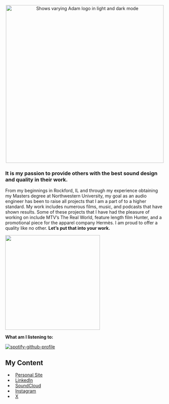 <p align="center"> 
<picture>
 <source media="(prefers-color-scheme: dark)" srcset="https://images.squarespace-cdn.com/content/60ae609175dadf36a99da53d/1622040855231-KH7VFZ2B174NW0D0CRDV/LOGO%2Bcombined%2Bwhite.png?content-type=image%2Fpng" width=500>
 <img alt="Shows varying Adam logo in light and dark mode" src="https://images.squarespace-cdn.com/content/60ae609175dadf36a99da53d/1622040977200-R22MF1A2AKUVSSZ0IQQS/LOGO%2Bcombined%2Bblack.png?content-type=image%2Fpng" width=500>
</picture>
</p>

<h3>It is my passion to provide others with the best sound design and quality in their work.</h3>

From my beginnings in Rockford, IL and through my experience obtaining my Masters degree at Northwestern University, my goal as an audio engineer has been to raise all projects that I am a part of to a higher standard.  My work includes numerous films, music, and podcasts that have shown results. Some of these projects that I have had the pleasure of working on include MTV’s The Real World, feature length film Hunter, and a promotional piece for the apparel company Hermès. I am proud to offer a quality like no other. **Let’s put that into your work.** 

<img src ="https://images.squarespace-cdn.com/content/v1/54809453e4b002e3c082fde4/1589845524683-L91LLSTUXUYJKUQ9S68J/ke17ZwdGBToddI8pDm48kK60W-ob1oA2Fm-j4E_9NQB7gQa3H78H3Y0txjaiv_0fDoOvxcdMmMKkDsyUqMSsMWxHk725yiiHCCLfrh8O1z4YTzHvnKhyp6Da-NYroOW3ZGjoBKy3azqku80C789l0kD6Ec8Uq9YczfrzwR7e2Mh5VMMOxnTbph8FXiclivDQnof69TlCeE0rAhj6HUpXkw/image-asset.jpeg?format=1000w" width=300>

**What am I listening to:**

[![spotify-github-profile](https://spotify-github-profile.kittinanx.com/api/view?uid=1215363357&cover_image=true&theme=novatorem&show_offline=true&background_color=121212&interchange=true&bar_color=fbba2d&bar_color_cover=true)](https://github.com/kittinan/spotify-github-profile)

<h2>My Content</h2>

- &nbsp; [Personal Site](https://www.adammizner.com)
- &nbsp; [LinkedIn](https://www.linkedin.com/adammizner)
- &nbsp; [SoundCloud](https://soundcloud.com/adammizner)
- &nbsp; [Instagram](https://www.instagram.com/adammizner)
- &nbsp; [X](https://www.x.com/adammizner)

<!---
amizner/amizner is a ✨ special ✨ repository because its `README.md` (this file) appears on your GitHub profile.
You can click the Preview link to take a look at your changes.
--->
